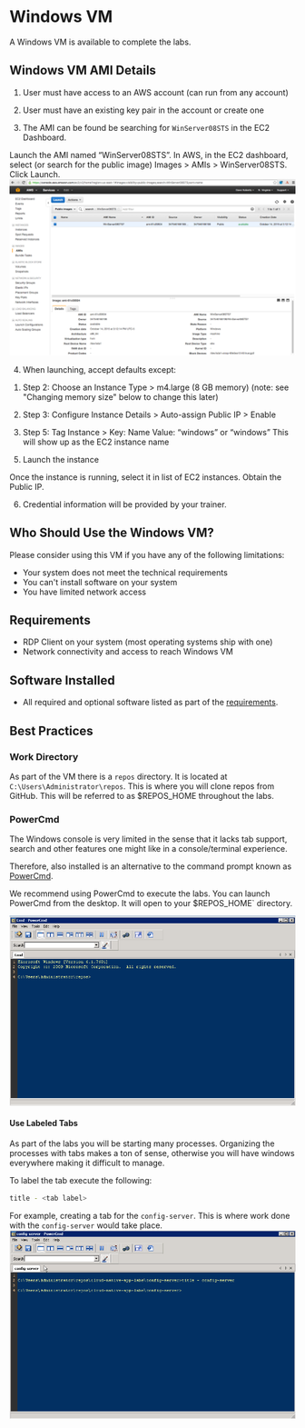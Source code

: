 # Windows VM

A Windows VM is available to complete the labs.

## Windows VM AMI Details

1) User must have access to an AWS account (can run from any account)

2) User must have an existing key pair in the account or create one

3) The AMI can be found be searching for `WinServer08STS` in the EC2 Dashboard.

Launch the AMI named “WinServer08STS”. In AWS, in the EC2 dashboard, select (or search for the public image) Images > AMIs > WinServer08STS. Click Launch.
![search for ami](images/ami.png)

4) When launching, accept defaults except:

1. Step 2: Choose an Instance Type > m4.large (8 GB memory) (note: see "Changing memory size" below to change this later)

1. Step 3: Configure Instance Details > Auto-assign Public IP > Enable

1. Step 5: Tag Instance > Key: Name Value: “windows<studentname>” or “windows<studentnumber>” This will show up as the EC2 instance name

5) Launch the instance

Once the instance is running, select it in list of EC2 instances. Obtain the Public IP.

6) Credential information will be provided by your trainer.

## Who Should Use the Windows VM?

Please consider using this VM if you have any of the following limitations:

* Your system does not meet the technical requirements
* You can't install software on your system
* You have limited network access


## Requirements

* RDP Client on your system (most operating systems ship with one)
* Network connectivity and access to reach Windows VM


## Software Installed

* All required and optional software listed as part of the [requirements](https://github.com/pivotal-enablement/cloud-native-app-labs/blob/master/lab-instructions/requirements.md).

## Best Practices

### Work Directory

As part of the VM there is a `repos` directory.  It is located at `C:\Users\Administrator\repos`.  This is where you will clone repos from GitHub.  This will be referred to as $REPOS_HOME throughout the labs.

### PowerCmd

The Windows console is very limited in the sense that it lacks tab support, search and other features one might like in a console/terminal experience.

Therefore, also installed is an alternative to the command prompt known as [PowerCmd](http://www.powercmd.com/).

We recommend using PowerCmd to execute the labs.  You can launch PowerCmd from the desktop.  It will open to your $REPOS_HOME` directory.

![PowerCmd Tab](images/initial.png "PowerCmd Tab")


#### Use Labeled Tabs

As part of the labs you will be starting many processes.  Organizing the processes with tabs makes a ton of sense, otherwise you will have windows everywhere making it difficult to manage.

To label the tab execute the following:
```bash
title - <tab label>
```
For example, creating a tab for the `config-server`.  This is where work done with the `config-server` would take place.
![PowerCmd](images/tab.png "PowerCmd")
